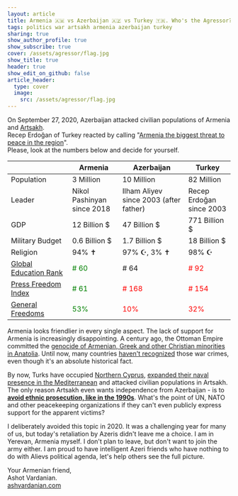 ```yaml
---
layout: article
title: Armenia 🇦🇲 vs Azerbaijan 🇦🇿 vs Turkey 🇹🇷. Who's the Agressor?
tags: politics war artsakh armenia azerbaijan turkey
sharing: true
show_author_profile: true
show_subscribe: true
cover: /assets/agressor/flag.jpg
show_title: true
header: true
show_edit_on_github: false
article_header:
  type: cover
  image:
    src: /assets/agressor/flag.jpg
---
```


On September 27, 2020, Azerbaijan attacked civilian populations of Armenia and [Artsakh](https://en.wikipedia.org/wiki/Republic_of_Artsakh).<br/>
Recep Erdoğan of Turkey reacted by calling "[Armenia the biggest threat to peace in the region](https://www.aa.com.tr/en/turkey/erdogan-says-armenia-biggest-threat-to-regional-peace/1987364)".<br/>
Please, look at the numbers below and decide for yourself.

|                                                                        | Armenia                               | Azerbaijan                                 | Turkey                               |
| :--------------------------------------------------------------------- | ------------------------------------- | ------------------------------------------ | ------------------------------------ |
| Population                                                             | 3 Million                             | 10 Million                                 | 82 Million                           |
| Leader                                                                 | Nikol Pashinyan<br/>since 2018        | Ilham Aliyev<br/>since 2003 (after father) | Recep Erdoğan<br/>since 2003         |
| GDP                                                                    | 12 Billion $                          | 47 Billion $                               | 771 Billion $                        |
| Military Budget                                                        | 0.6 Billion $                         | 1.7 Billion $                              | 18 Billion $                         |
| Religion                                                               | 94% ✝️                                 | 97% ☪️, 3% ✝️                                | 98% ☪️                                |
| [Global Education Rank](https://en.wikipedia.org/wiki/Education_Index) | <span style="color:green"># 60</span> | # 64                                       | <span style="color:red"># 92</span>  |
| [Press Freedom Index](https://rsf.org/en/ranking)                      | <span style="color:green"># 61</span> | <span style="color:red"># 168</span>       | <span style="color:red"># 154</span> |
| [General Freedoms](https://en.wikipedia.org/wiki/Freedom_in_the_World) | <span style="color:green">53%</span>  | <span style="color:red">10%</span>         | <span style="color:red">32%</span>   |

Armenia looks friendlier in every single aspect. The lack of support for Armenia is increasingly disappointing. A century ago, the Ottoman Empire committed the [genocide of Armenian, Greek and other Christian minorities in Anatolia](https://en.wikipedia.org/wiki/Armenian_Genocide). Until now, many countries [haven't recognized](https://en.wikipedia.org/wiki/Armenian_Genocide_recognition) those war crimes, even though it's an absolute historical fact.

By now, Turks have occupied [Northern Cyprus](https://en.wikipedia.org/wiki/Northern_Cyprus), [expanded their naval presence in the Mediterranean](https://www.dw.com/en/turkey-threatens-greece-over-disputed-mediterranean-territorial-claims/a-54828554) and attacked civilian populations in Artsakh. The only reason Artsakh even wants independence from Azerbaijan - is to **[avoid ethnic prosecution, like in the 1990s](https://en.wikipedia.org/wiki/Baku_pogrom)**. What's the point of UN, NATO and other peacekeeping organizations if they can't even publicly express support for the apparent victims?

I deliberately avoided this topic in 2020. It was a challenging year for many of us, but today's retaliation by Azeris didn't leave me a choice. I am in Yerevan, Armenia myself. I don't plan to leave, but don't want to join the army either. I am proud to have intelligent Azeri friends who have nothing to do with Alievs political agenda, let's help others see the full picture.

Your Armenian friend,<br/>
Ashot Vardanian.<br/>
[ashvardanian.com](https://ashvardanian.com)
